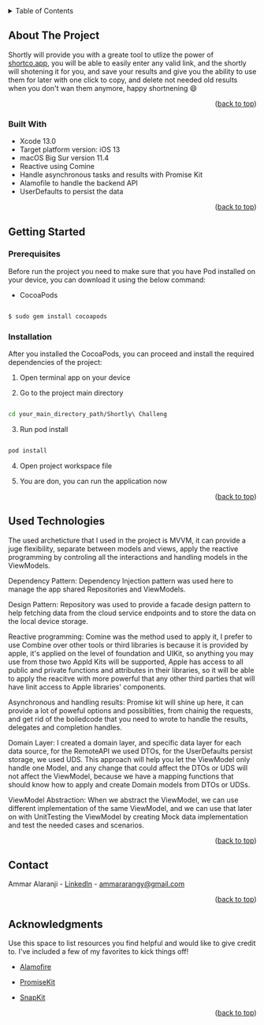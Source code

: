 
<div id="top"></div>

<!-- TABLE OF CONTENTS -->

<details>

<summary>Table of Contents</summary>

<ol>

<li>

<a href="#about-the-project">About The Project</a>

<ul>

<li><a href="#built-with">Built With</a></li>

</ul>

</li>

<li>

<a href="#getting-started">Getting Started</a>

<ul>

<li><a href="#prerequisites">Prerequisites</a></li>

<li><a href="#installation">Installation</a></li>

</ul>

</li>

<li><a href="#usage">Usage</a></li>

<li><a href="#roadmap">Roadmap</a></li>

<li><a href="#contributing">Contributing</a></li>

<li><a href="#contact">Contact</a></li>

<li><a href="#acknowledgments">Acknowledgments</a></li>

</ol>

</details>

<!-- ABOUT THE PROJECT -->

##  About The Project

Shortly will provide you with a greate tool to utlize the power of [shortco.app](https://shortco.app/), you will be able to easily enter any valid link, and the shortly will shotening it for you, and save your results and give you the ability to use them for later with one click to copy, and delete not needed old results when you don't wan them anymore, happy shortnening :smile:

<p align="right">(<a href="#top">back to top</a>)</p>

###  Built With

* Xcode 13.0
* Target platform version: iOS 13
* macOS Big Sur version 11.4
* Reactive using Comine 
* Handle asynchronous tasks and results with Promise Kit
* Alamofile to handle the backend API
* UserDefaults to persist the data

<p align="right">(<a href="#top">back to top</a>)</p>

<!-- GETTING STARTED -->

##  Getting Started

###  Prerequisites

Before run the project you need to make sure that you have Pod installed on your device, you can download it using the below command:

* CocoaPods

```sh

$ sudo gem install cocoapods

```

###  Installation

After you installed the CocoaPods, you can proceed and install the required dependencies of the project:

1. Open terminal app on your device

2. Go to the project main directory

```sh

cd your_main_directory_path/Shortly\ Challeng

```

3. Run pod install

```sh

pod install

```

4. Open project workspace file

5. You are don, you can run the application now
<p align="right">(<a href="#top">back to top</a>)</p>

<!-- USAGE EXAMPLES -->

##  Used Technologies

The used archeticture that I used in the project is MVVM, it can provide a juge flexibility, separate between models and views, apply the reactive programming by controling all the interactions and handling models in the ViewModels.

Dependency Pattern:
Dependency Injection pattern was used here to  manage the app shared Repositories and ViewModels.

Design Pattern:
Repository was used to provide a facade design pattern to help fetching data from the cloud service endpoints and to store the data on the local device storage.

Reactive programming: 
Comine was the method used to apply it, I prefer to use Combine over other tools or third libraries is because it is provided by apple, it's applied on the level of foundation and UIKit, so anything you may use from those two Appld Kits will be supported, Apple has access to all public and private functions and attributes in their libraries, so it will be able to apply the reacitve with more powerful that any other third parties that will have linit access to Apple libraries' components.

Asynchronous and handling results:
Promise kit will shine up here, it can provide a lot of poweful options and possiblities, from chainig the requests, and get rid of the boiledcode that you need to wrote to handle the results, delegates and completion handles.

Domain Layer:
I created a domain layer, and specific data layer for each data source, for the RemoteAPI we used DTOs, for the UserDefaults persist storage, we used UDS.
This approach will help you let the ViewModel only handle one Model, and any change that could affect the DTOs or UDS will not affect the ViewModel, because we have a mapping functions that should know how to apply and create Domain models from DTOs or UDSs.

ViewModel Abstraction:
When we abstract the ViewModel, we can use different implementation of the same ViewModel, and we can use that later on with UnitTesting the ViewModel by creating Mock data implementation and test the needed cases and scenarios.

<p align="right">(<a href="#top">back to top</a>)</p>

<!-- CONTACT -->

##  Contact

Ammar Alaranji - [LinkedIn](https://www.linkedin.com/in/ammar-al-aranji-5a5951190/) - ammararangy@gmail.com

<p align="right">(<a href="#top">back to top</a>)</p>

<!-- ACKNOWLEDGMENTS -->

##  Acknowledgments

Use this space to list resources you find helpful and would like to give credit to. I've included a few of my favorites to kick things off!

* [Alamofire](https://github.com/Alamofire/Alamofire)

* [PromiseKit](https://github.com/mxcl/PromiseKit)

* [SnapKit](https://github.com/SnapKit/SnapKit)

<p align="right">(<a href="#top">back to top</a>)</p>

[product-screenshot]: images/screenshot.png

